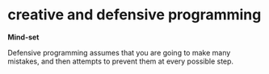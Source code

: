 # creative and defensive programming

**Mind-set**

Defensive programming assumes that you are going to make many mistakes, and then attempts to prevent them at every possible step.
